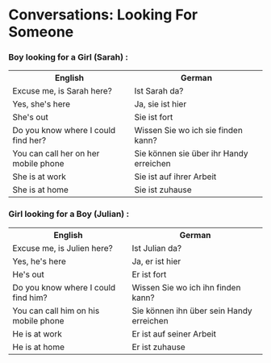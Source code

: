 # Conversations: Looking For Someone

### Boy looking for a Girl (Sarah) :
<table>
	<tr>
        <th>English</th>
        <th>German</th>
    </tr>
    <tr>
        <td>Excuse me, is Sarah here?</td>
        <td>Ist Sarah da?</td>
    </tr>
    <tr>
        <td>Yes, she's here</td>
        <td>Ja, sie ist hier</td>
    </tr>
    <tr>
        <td>She's out</td>
        <td>Sie ist fort</td>
    </tr>
    <tr>
        <td>Do you know where I could find her?</td>
        <td>Wissen Sie wo ich sie finden kann?</td>
    </tr>
    <tr>
        <td>You can call her on her mobile phone</td>
        <td>Sie können sie über ihr Handy erreichen</td>
    </tr>
    <tr>
        <td>She is at work</td>
        <td>Sie ist auf ihrer Arbeit</td>
    </tr>
    <tr>
        <td>She is at home</td>
        <td>Sie ist zuhause</td>
    </tr>
</table>

### Girl looking for a Boy (Julian) :
<table>
    <tr>
        <th>English</th>
        <th>German</th>
    </tr>
    <tr>
        <td>Excuse me, is Julien here?</td>
        <td>Ist Julian da?</td>
    </tr>
    <tr>
        <td>Yes, he's here</td>
        <td>Ja, er ist hier</td>
    </tr>
    <tr>
        <td>He's out</td>
        <td>Er ist fort</td>
    </tr>
    <tr>
        <td>Do you know where I could find him?</td>
        <td>Wissen Sie wo ich ihn finden kann? </td>
    </tr>
    <tr>
        <td>You can call him on his mobile phone</td>
        <td>Sie können ihn über sein Handy erreichen</td>
    </tr>
    <tr>
        <td>He is at work</td>
        <td>Er ist auf seiner Arbeit</td>
    </tr>
    <tr>
        <td>He is at home</td>
        <td>Er ist zuhause</td>
    </tr>
</table>

